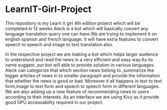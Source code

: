 # LearnIT-Girl-Project
This repository is my Learn it girl 4th edition project which will be completed in  12 weeks
Aleck is a bot which will basically convert any language translation query one can have.We are trying to implement it on english spanish and french language.
It will have extra features to convert speech to speech and image to text translation also.


In the respective project we are making a bot which helps larger audience to understand and read the news in a very efficient and easy way.As its name suggest ,our bot will able to provide solution in various languages. Aleck can categorize that which section news belong to ,summarize the bigger articles of news in to smaller paragraph and provide the information that whether the news is good or bad. Moreover it all happens in text to text form,image to text form and speech to speech form in different languages. We are also adding up a new feature of recommending news to users according to their interests. As an interface we are using Kivy as it provide good GPU accessability required in our project.
